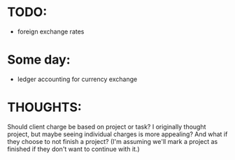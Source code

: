 # TODO:

* foreign exchange rates

# Some day:

* ledger accounting for currency exchange

# THOUGHTS:

Should client charge be based on project or task?  I originally thought project, but maybe seeing individual charges is more appealing?  And what if they choose to not finish a project?  (I'm assuming we'll mark a project as finished if they don't want to continue with it.)

